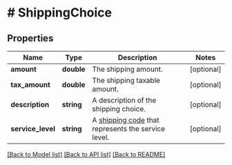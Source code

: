 # # ShippingChoice

## Properties

Name | Type | Description | Notes
------------ | ------------- | ------------- | -------------
**amount** | **double** | The shipping amount. | [optional] 
**tax_amount** | **double** | The shipping taxable amount. | [optional] 
**description** | **string** | A description of the shipping choice. | [optional] 
**service_level** | **string** | A [shipping code](https://docs.digitalriver.com/digital-river-api/checkouts-and-orders/shared-properties/shipping-choice#service-level-values) that represents the service level. | [optional] 

[[Back to Model list]](../../README.md#documentation-for-models) [[Back to API list]](../../README.md#documentation-for-api-endpoints) [[Back to README]](../../README.md)


